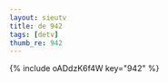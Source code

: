 ```yaml
--- 
layout: sieutv
title: de 942
tags: [detv]
thumb_re: 942
---
```

{% include oADdzK6f4W key="942" %} 

